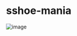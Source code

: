 # sshoe-mania

![image](https://user-images.githubusercontent.com/62990411/125715502-505bc12e-3637-42cc-bd70-5632718c79ae.png)
